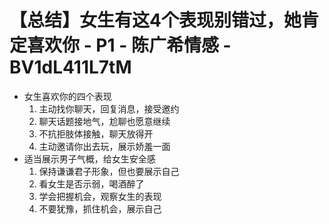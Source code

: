 # 【总结】女生有这4个表现别错过，她肯定喜欢你 - P1 - 陈广希情感 - BV1dL411L7tM

-   女生喜欢你的四个表现
    1.  主动找你聊天，回复消息，接受邀约
    2.  聊天话题接地气，尬聊也愿意继续
    3.  不抗拒肢体接触，聊天放得开
    4.  主动邀请你出去玩，展示娇羞一面
-   适当展示男子气概，给女生安全感
    1.  保持谦谦君子形象，但也要展示自己
    2.  看女生是否示弱，喝酒醉了
    3.  学会把握机会，观察女生的表现
    4.  不要犹豫，抓住机会，展示自己